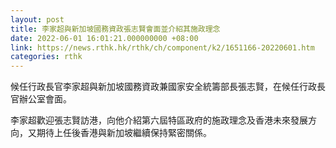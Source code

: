 ```yaml
---
layout: post
title: 李家超與新加坡國務資政張志賢會面並介紹其施政理念
date: 2022-06-01 16:01:21.000000000 +08:00
link: https://news.rthk.hk/rthk/ch/component/k2/1651166-20220601.htm
categories: rthk
---
```


候任行政長官李家超與新加坡國務資政兼國家安全統籌部長張志賢，在候任行政長官辦公室會面。
 
李家超歡迎張志賢訪港，向他介紹第六屆特區政府的施政理念及香港未來發展方向，又期待上任後香港與新加坡繼續保持緊密關係。

